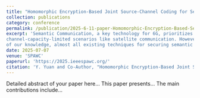 ```yaml
---
title: "Homomorphic Encryption-Based Joint Source-Channel Coding for Semantic Communications"
collection: publications
category: conference
permalink: /publication/2025-6-11-paper-Homomorphic-Encryption-Based-Semantic-Communications
excerpt: 'Semantic Communication, a key technology for 6G, prioritizes the transmission of semantic-level over bit-level precision, enabling efficient and reliable communication, especially in
channel-capacity-limited scenarios like satellite communication. However, eavesdropping remains a significant concern, particularly when transmitting sensitive data wirelessly. To the best
of our knowledge, almost all existing techniques for securing semantic information transmission perform semantic encoding before encryption, which deviates from traditional communication protocols. To address this, we propose a Homomorphic Encryption-based Joint Source-Channel Coding (HE-JSCC) scheme. HE-JSCC utilizes the Cheon-Kim-Kim-Song (CKKS) Fully Homomorphic Encryption (FHE) scheme to enable direct semantic encoding and decoding on ciphertext. Additionally, we refine the original DeepJSCC model to enhance compatibility with FHE by substituting certain layers with operations restricted to addition and multiplication, ensuring compliance with fully homomorphic computations. Simulation results show that HE-JSCC achieves comparable semantic similarity to unencrypted transmission while also evaluating the additional transmission delay and memory usage introduced by the HE-JSCC, highlighting its limitations and providing directions for future improvements'
date: 2025-07-07
venue: 'SPAWC'
paperurl: 'https://2025.ieeespawc.org/'
citation: 'Y. Yuan and Co-Author, "Homomorphic Encryption-Based Joint Source-Channel Coding for Semantic Communications," in Proceedings of IEEE International Workshop on Signal Processing and Artificial Intelligence for Wireless Communications (SPAWC), July 2024.'
---
```

Detailed abstract of your paper here... This paper presents... The main contributions include...
